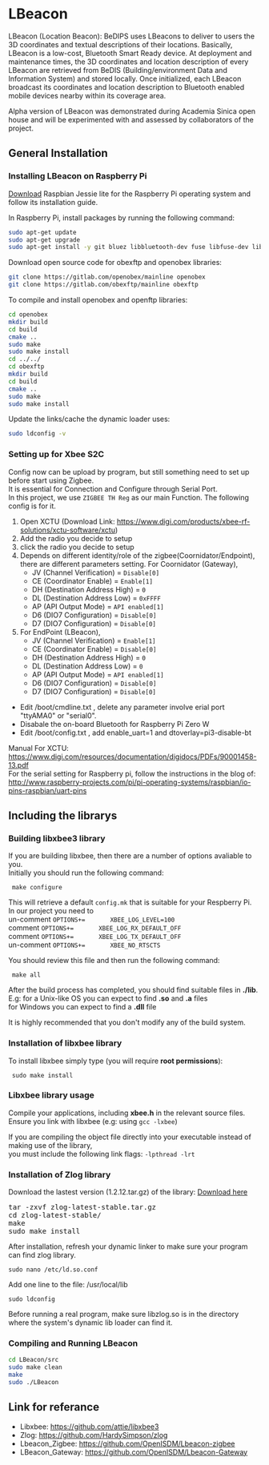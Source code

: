 # LBeacon

LBeacon (Location Beacon): BeDIPS uses LBeacons to deliver to users the 3D coordinates and textual descriptions of their locations. Basically, LBeacon is a low-cost, Bluetooth Smart Ready device. At deployment and maintenance times, the 3D coordinates and location description of every LBeacon are retrieved from BeDIS (Building/environment Data and Information System) and stored locally. Once initialized, each LBeacon broadcast its coordinates and location description to Bluetooth enabled mobile devices nearby within its coverage area.

Alpha version of LBeacon was demonstrated during Academia Sinica open house and will be experimented with and assessed by collaborators of the project.

## General Installation

### Installing LBeacon on Raspberry Pi

[Download](https://www.raspberrypi.org/downloads/raspbian/) Raspbian Jessie lite for the Raspberry Pi operating system and follow its installation guide.

In Raspberry Pi, install packages by running the following command:
```sh
sudo apt-get update
sudo apt-get upgrade
sudo apt-get install -y git bluez libbluetooth-dev fuse libfuse-dev libexpat1-dev swig python-dev ruby ruby-dev libusb-1.0-0-dev default-jdk xsltproc libxml2-utils cmake doxygen
```
Download open source code for obexftp and openobex libraries:
```sh
git clone https://gitlab.com/openobex/mainline openobex
git clone https://gitlab.com/obexftp/mainline obexftp
```
To compile and install openobex and openftp libraries:
```sh
cd openobex
mkdir build
cd build
cmake ..
sudo make
sudo make install
cd ../../
cd obexftp
mkdir build
cd build
cmake ..
sudo make
sudo make install
```
Update the links/cache the dynamic loader uses:
```sh
sudo ldconfig -v
```
### Setting up for Xbee S2C
Config now can be upload by program, but still something need to set up before start using Zigbee. <br />
It is essential for Connection and Configure through Serial Port. <br />
In this project, we use `ZIGBEE TH Reg` as our main Function. The following config is for it.

1. Open XCTU (Download Link: https://www.digi.com/products/xbee-rf-solutions/xctu-software/xctu)<br />
2. Add the radio you decide to setup<br />
3. click the radio you decide to setup<br />
4. Depends on different identity/role of the zigbee(Coornidator/Endpoint), there are different parameters setting. For Coornidator (Gateway), 
	* JV (Channel Verification) = `Disable[0]`
	* CE (Coordinator Enable) = `Enable[1]`
	* DH (Destination Address High) = `0`
	* DL (Destination Address Low) = `0xFFFF`
	* AP (API Output Mode) = `API enabled[1]`
	* D6 (DIO7 Configuration) = `Disable[0]` 
	* D7 (DIO7 Configuration) = `Disable[0]`
5. For EndPoint (LBeacon),
	* JV (Channel Verification) = `Enable[1]`
	* CE (Coordinator Enable) = `Disable[0]`
	* DH (Destination Address High) = `0`
	* DL (Destination Address Low) = `0`
	* AP (API Output Mode) = `API enabled[1]`
	* D6 (DIO7 Configuration) = `Disable[0]` 
	* D7 (DIO7 Configuration) = `Disable[0]`

* Edit /boot/cmdline.txt , delete any parameter involve erial port "ttyAMA0" or "serial0". <br />
* Disabale the on-board Bluetooth for Raspberry Pi Zero W
* Edit /boot/config.txt    , add enable_uart=1 and dtoverlay=pi3-disable-bt

   
Manual For XCTU: <https://www.digi.com/resources/documentation/digidocs/PDFs/90001458-13.pdf> </br>
For the serial setting for Raspberry pi, follow the instructions in the blog of: <http://www.raspberry-projects.com/pi/pi-operating-systems/raspbian/io-pins-raspbian/uart-pins>

## Including the librarys

### Building libxbee3 library 
If you are building libxbee, then there are a number of options avaliable to you.<br />
Initially you should run the following command:
<pre><code> make configure</code></pre>
	
This will retrieve a default `config.mk` that is suitable for your Respberry Pi.<br />
In our project you need to<br />
un-comment `OPTIONS+=       XBEE_LOG_LEVEL=100`<br />
comment `OPTIONS+=       XBEE_LOG_RX_DEFAULT_OFF`<br />
comment `OPTIONS+=       XBEE_LOG_TX_DEFAULT_OFF`<br />
un-comment `OPTIONS+=       XBEE_NO_RTSCTS`<br />

You should review this file and then run the following command:
<pre><code> make all</code></pre>

After the build process has completed, you should find suitable files in **./lib**.<br />
E.g: for a Unix-like OS you can expect to find **.so** and **.a** files<br />
        for Windows you can expect to find a **.dll** file<br />

It is highly recommended that you don't modify any of the build system.


### Installation of libxbee library 
To install libxbee simply type (you will require **root permissions**):
<pre><code> sudo make install 
</code></pre>


### Libxbee library usage 
Compile your applications, including **xbee.h** in the relevant source files.<br />
Ensure you link with libxbee (e.g: using `gcc -lxbee`)

If you are compiling the object file directly into your executable instead
of making use of the library,<br />you must include the following link flags:
`-lpthread -lrt`<br />

### Installation of Zlog library
Download the lastest version (1.2.12.tar.gz) of the library:
[Download here](https://github.com/HardySimpson/zlog/releases) <br />
<pre>
tar -zxvf zlog-latest-stable.tar.gz
cd zlog-latest-stable/
make 
sudo make install
</pre>
After installation, refresh your dynamic linker to make sure your program can find zlog library.
<pre><code>sudo nano /etc/ld.so.conf </code></pre>

Add one line to the file:
/usr/local/lib <br />

<pre><code>sudo ldconfig </code></pre>

Before running a real program, make sure libzlog.so is in the directory where the system's dynamic lib loader can find it.

### Compiling and Running LBeacon
```sh
cd LBeacon/src
sudo make clean
make 
sudo ./LBeacon
```
## Link for referance
* Libxbee: <https://github.com/attie/libxbee3>
* Zlog: <https://github.com/HardySimpson/zlog>
* Lbeacon_Zigbee: <https://github.com/OpenISDM/Lbeacon-zigbee>
* LBeacon_Gateway: <https://github.com/OpenISDM/Lbeacon-Gateway>

